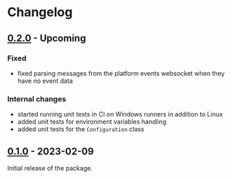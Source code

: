 Changelog
=========

[0.2.0](../../releases/tag/v0.2.0) - Upcoming
---------------------------------------------

### Fixed

- fixed parsing messages from the platform events websocket when they have no event data

### Internal changes

- started running unit tests in CI on Windows runners in addition to Linux
- added unit tests for environment variables handling
- added unit tests for the `Configuration` class

[0.1.0](../../releases/tag/v0.1.0) - 2023-02-09
-----------------------------------------------

Initial release of the package.
